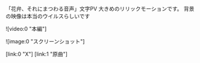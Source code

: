「花弁、それにまつわる音声」文字PV
大きめのリリックモーションです。
背景の映像は本当のウイルスらしいです

![video:0 "本編"]

![image:0 "スクリーンショット"]

[link:0 "X"] [link:1 "原曲"]
